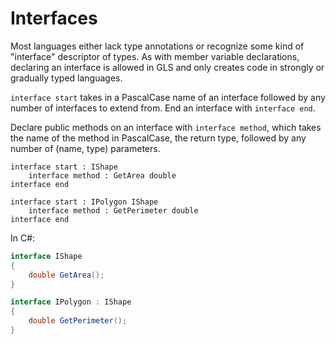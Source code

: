 # Interfaces

Most languages either lack type annotations or recognize some kind of "interface" descriptor of types.
As with member variable declarations, declaring an interface is allowed in GLS and only creates code in strongly or gradually typed languages.

`interface start` takes in a PascalCase name of an interface followed by any number of interfaces to extend from.
End an interface with `interface end`.

Declare public methods on an interface with `interface method`, which takes the name of the method in PascalCase, the return type, followed by any number of (name, type) parameters.

```gls
interface start : IShape
    interface method : GetArea double
interface end

interface start : IPolygon IShape
    interface method : GetPerimeter double
interface end
```

In C#:

```csharp
interface IShape
{
    double GetArea();
}

interface IPolygon : IShape
{
    double GetPerimeter();
}
```
